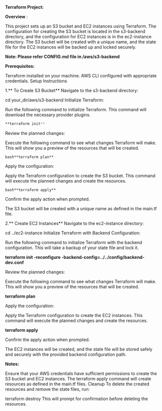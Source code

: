 **Terraform Project:**

**Overview** :

This project sets up an S3 bucket and EC2 instances using Terraform. The configuration for creating the S3 bucket is located in the s3-backend directory, and the configuration for EC2 instances is in the ec2-instance directory. The S3 bucket will be created with a unique name, and the state file for the EC2 instances will be backed up and locked securely.

**Note: Please refer CONFIG.md file in /aws/s3-backend**

**Prerequisites:**

Terraform installed on your machine.
AWS CLI configured with appropriate credentials.
Setup Instructions

1.** To Create S3 Bucket**
Navigate to the s3-backend directory:

cd your_dir/aws/s3-backend
Initialize Terraform:

Run the following command to initialize Terraform. This command will download the necessary provider plugins.

```bash
**terraform init**
```
Review the planned changes:

Execute the following command to see what changes Terraform will make. This will show you a preview of the resources that will be created.

```bash**terraform plan** ```

Apply the configuration:

Apply the Terraform configuration to create the S3 bucket. This command will execute the planned changes and create the resources.

```bash**terraform apply**```

Confirm the apply action when prompted.

The S3 bucket will be created with a unique name as defined in the main.tf file.

2.** Create EC2 Instances**
Navigate to the ec2-instance directory:


cd ../ec2-instance
Initialize Terraform with Backend Configuration:

Run the following command to initialize Terraform with the backend configuration. This will take a backup of your state file and lock it.


**terraform init -reconfigure -backend-config=../../config/backend-dev.conf**

Review the planned changes:

Execute the following command to see what changes Terraform will make. This will show you a preview of the resources that will be created.

**terraform plan**

Apply the configuration:

Apply the Terraform configuration to create the EC2 instances. This command will execute the planned changes and create the resources.


**terraform apply**

Confirm the apply action when prompted.

The EC2 instances will be created, and the state file will be stored safely and securely with the provided backend configuration path.



**Notes:**

Ensure that your AWS credentials have sufficient permissions to create the S3 bucket and EC2 instances.
The terraform apply command will create resources as defined in the main.tf files.
Cleanup
To delete the created resources and remove the state files, run:

terraform destroy
This will prompt for confirmation before deleting the resources.
